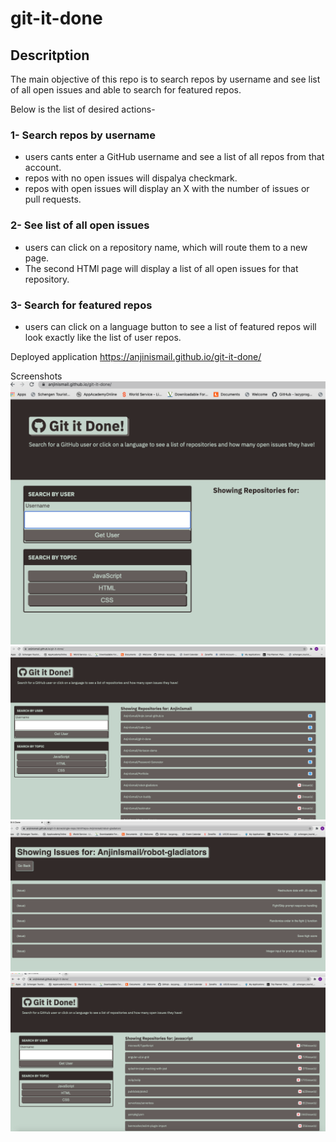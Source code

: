# git-it-done


## Descritption 

The main objective of this repo is to search repos by username and see list of all open issues and able to search for featured repos. 

Below is the list of desired actions-

### 1- Search repos by username
  - users cants enter a GitHub username and see a list of all repos from that account.
  - repos with no open issues will dispalya checkmark.
  - repos with open issues will display an X with the number of issues or pull requests.
  
### 2- See list of all open issues
  - users can click on a repository name, which will route them to a new page.
  - The second HTMl page will display a list of all open issues for that repository.
  
### 3- Search for featured repos
  - users can click on a language button to see a list of featured repos will look exactly like the list of user repos.  

Deployed application https://anjinismail.github.io/git-it-done/

Screenshots
<img src="https://github.com/AnjinIsmail/git-it-done/blob/main/assets/screenshots/1.png?raw=true">
<img src="https://github.com/AnjinIsmail/git-it-done/blob/main/assets/screenshots/2.png?raw=true">
<img src="https://github.com/AnjinIsmail/git-it-done/blob/main/assets/screenshots/3.png?raw=true">
<img src="https://github.com/AnjinIsmail/git-it-done/blob/main/assets/screenshots/4.png?raw=true">
